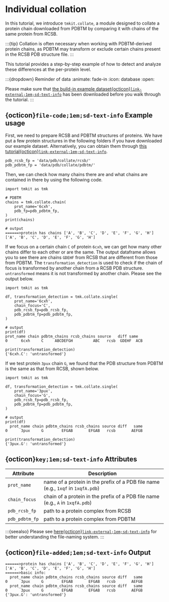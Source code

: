 # Individual collation

In this tutorial, we introduce `tmkit.collate`, a module designed to collate a protein chain downloaded from PDBTM by comparing it with chains of the same protein from RCSB.

:::{tip}
Collation is often necessary when working with PDBTM-derived protein chains, as PDBTM may transform or exclude certain chains present in the RCSB PDB structure file.
:::

This tutorial provides a step-by-step example of how to detect and analyze these differences at the per-protein level.

:::{dropdown} Reminder of data
:animate: fade-in
:icon: database
:open: 

Please make sure that [the build-in example dataset{octicon}`link-external;1em;sd-text-info`](../get_started/example_dataset.md) has been downloaded before you walk through the tutorial.
:::



## {octicon}`file-code;1em;sd-text-info` **Example usage**

First, we need to prepare RCSB and PDBTM structures of proteins. We have put a few protein structures in the following folders if you have downloaded our example dataset. Alternatively, you can obtain them through [this tutorial{octicon}`link-external;1em;sd-text-info`](../sequence/retrieve.md).


```{code} python
pdb_rcsb_fp = 'data/pdb/collate/rcsb/'
pdb_pdbtm_fp = 'data/pdb/collate/pdbtm/'
```

Then, we can check how many chains there are and what chains are contained in there by using the following code.

```{code} python
import tmkit as tmk

# PDBTM
chains = tmk.collate.chain(
    prot_name='6cxh',
    pdb_fp=pdb_pdbtm_fp,
)
print(chains)

# output
======>protein has chains ['A', 'B', 'C', 'D', 'E', 'F', 'G', 'H']
['A', 'B', 'C', 'D', 'E', 'F', 'G', 'H']
```

If we focus on a certain chain `C` of protein `6cxh`, we can get how many other chains differ to each other or are the same. The output dataframe allows you to see there are chains `GDEHF` from RCSB that are different from those from PDBTM. The `transformation_detection` is used to check if the chain of focus is transformed by another chain from a RCSB PDB structure. `untransformed` means it is not transformed by another chain. Please see the output below.

```{code} python
import tmkit as tmk

df, transformation_detection = tmk.collate.single(
    prot_name='6cxh',
    chain_focus='C',
    pdb_rcsb_fp=pdb_rcsb_fp,
    pdb_pdbtm_fp=pdb_pdbtm_fp,
)

# output
print(df)
prot_name chain pdbtm_chains rcsb_chains source   diff same
0      6cxh     C     ABCDEFGH         ABC   rcsb  GDEHF  ACB

print(transformation_detection)
{'6cxh.C': 'untransformed'}
```

If we test protein `3pux` chain `G`, we found that the PDB structure from PDBTM is the same as that from RCSB, shown below.

```{code} python
import tmkit as tmk

df, transformation_detection = tmk.collate.single(
    prot_name='3pux',
    chain_focus='G',
    pdb_rcsb_fp=pdb_rcsb_fp,
    pdb_pdbtm_fp=pdb_pdbtm_fp,
)

# output
print(df)
  prot_name chain pdbtm_chains rcsb_chains source diff   same
0      3pux     G        EFGAB       EFGAB   rcsb       AEFGB

print(transformation_detection)
{'3pux.G': 'untransformed'}
```



## {octicon}`key;1em;sd-text-info` **Attributes**

| **Attribute**  | **Description**                                                                  |
|----------------|----------------------------------------------------------------------------------|
| `prot_name`    | name of a protein in the prefix of a PDB file name (e.g., `1xqf` in `1xqfA.pdb`) |
| `chain_focus`  | chain of a protein in the prefix of a PDB file name (e.g., `A` in `1xqfA.pdb`)   |
| `pdb_rcsb_fp`  | path to a protein complex from RCSB                                              |
| `pdb_pdbtm_fp` | path to a protein complex from PDBTM                                             |
 
:::{seealso}
Please see [here{octicon}`link-external;1em;sd-text-info`](../get_started/feature.md#nomenclature) for better understanding the file-naming system.
:::



## {octicon}`file-added;1em;sd-text-info` **Output**

```{code} python
======>protein has chains ['A', 'B', 'C', 'D', 'E', 'F', 'G', 'H']
['A', 'B', 'C', 'D', 'E', 'F', 'G', 'H']
======>basic info:
  prot_name chain pdbtm_chains rcsb_chains source diff   same
0      3pux     G        EFGAB       EFGAB   rcsb       AEFGB
  prot_name chain pdbtm_chains rcsb_chains source diff   same
0      3pux     G        EFGAB       EFGAB   rcsb       AEFGB
{'3pux.G': 'untransformed'}
```
